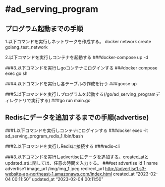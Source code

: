#ad_serving_program
========================

## プログラム起動までの手順

1.以下コマンドを実行しネットワークを作成する。
docker network create golang_test_network

2.以下コマンドを実行しコンテナを起動する
###docker-compose up -d 

###3.以下コマンドを実行しgoコンテナにログインする
###docker compose exec go sh

###4.以下コマンドを実行し各テーブルの作成を行う
###goose up

###5.以下コマンドを実行しプログラムを起動する(/go/ad_serving_programディレクトリで実行する)
###go run main.go 

## Redisにデータを追加するまでの手順(advertise)
###1.以下コマンドを実行しコンテナにログインする
###docker exec -it ad_serving_program_redis_1 /bin/bash

###2.以下コマンドを実行しRedisに接続する
###redis-cli

###3.以下コマンドを実行しadvertiseにデータを追加する。created_atとupdated_atに関しては、任意の時間を入力する。
###set advertise id 1 name advertise1 image_url /img/img_1.jpeg redirect_url http://advertise1.s3-website-ap-northeast-1.amazonaws.com/index.html created_at “2023-02-04 00:11:50” updated_at “2023-02-04 00:11:50”


